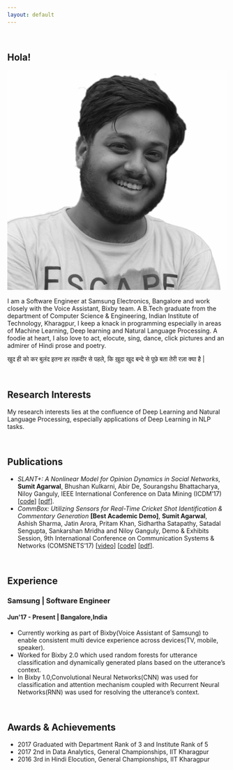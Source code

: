 ```yaml
---
layout: default
---
```

<br>

## Hola!

<img class="profile-picture" src="sumit.jpg">

I am a Software Engineer at Samsung Electronics, Bangalore and work closely with the Voice Assistant, Bixby team. A B.Tech graduate from the department of Computer Science & Engineering, Indian Institute of Technology, Kharagpur, I keep a knack in programming especially in areas of Machine Learning, Deep learning and Natural Language Processing. A foodie at heart, I also love to act, elocute, sing, dance, click pictures and an admirer of Hindi prose and poetry.

खुद ही को कर बुलंद इतना हर तक़दीर से पहले,
कि ख़ुदा खुद बन्दे से पूछे बता तेरी रज़ा क्या है |

<br>

## Research Interests

My research interests lies at the confluence of Deep Learning and Natural Language Processing, especially applications of Deep Learning in NLP tasks.

<br>

## Publications

- *SLANT+: A Nonlinear Model for Opinion Dynamics in Social Networks*, **Sumit Agarwal**, Bhushan Kulkarni, Abir De, Sourangshu Bhattacharya, Niloy Ganguly, IEEE International Conference on Data Mining (ICDM’17)
\[[code](https://github.com/iamagarwalsumit/SLANT-Plus)\] \[[pdf](papers/SLANT+.pdf)\].
- *CommBox: Utilizing Sensors for Real-Time Cricket Shot Identification & Commentary Generation* **[Best Academic Demo]**, **Sumit Agarwal**, Ashish Sharma, Jatin Arora, Pritam Khan, Sidhartha Satapathy, Satadal Sengupta, Sankarshan Mridha and Niloy Ganguly, Demo & Exhibits Session, 9th International Conference on Communication Systems & Networks (COMSNETS’17) \[[video](https://www.youtube.com/watch?v=X4mZVrhCy1Y)\] \[[code](https://github.com/iamagarwalsumit/Commbox)\] \[[pdf](papers/COMSNETS-CommBox.pdf)\].

<br>

## Experience

### Samsung | Software Engineer

#### Jun'17 - Present | Bangalore,India

- Currently working as part of Bixby(Voice Assistant of Samsung) to enable consistent multi device experience across devices(TV, mobile, speaker).
- Worked for Bixby 2.0 which used random forests for utterance classification and dynamically generated plans based on the utterance’s context.
- In Bixby 1.0,Convolutional Neural Networks(CNN) was used for classification and attention mechanism coupled with Recurrent Neural Networks(RNN) was used for resolving the utterance’s context.

<br>

## Awards & Achievements

- 2017   Graduated with Department Rank of 3 and Institute Rank of 5
- 2017   2nd in Data Analytics, General Championships, IIT Kharagpur
- 2016   3rd in Hindi Elocution, General Championships, IIT Kharagpur
